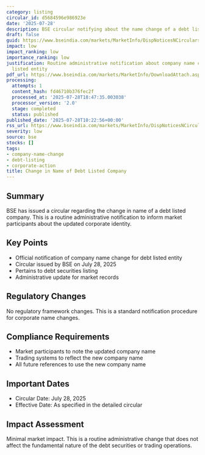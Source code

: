 ```yaml
---
category: listing
circular_id: d5684596e986923e
date: '2025-07-28'
description: BSE circular notifying about the name change of a debt listed company.
draft: false
guid: https://www.bseindia.com/markets/MarketInfo/DispNoticesNCirculars.aspx?Noticeid={CEA4A218-A827-44D3-8483-D2D4052A88C2}&noticeno=20250728-19&dt=07/28/2025&icount=19&totcount=68&flag=0
impact: low
impact_ranking: low
importance_ranking: low
justification: Routine administrative notification about company name change for debt
  listed entity
pdf_url: https://www.bseindia.com/markets/MarketInfo/DownloadAttach.aspx?id=20250728-19&attachedId=bf79c9c4-b8e9-413e-abe0-808d9a5985c7
processing:
  attempts: 1
  content_hash: fd46710b376fec2f
  processed_at: '2025-07-28T18:47:35.003038'
  processor_version: '2.0'
  stage: completed
  status: published
published_date: '2025-07-28T10:22:56+00:00'
rss_url: https://www.bseindia.com/markets/MarketInfo/DispNoticesNCirculars.aspx?Noticeid={CEA4A218-A827-44D3-8483-D2D4052A88C2}&noticeno=20250728-19&dt=07/28/2025&icount=19&totcount=68&flag=0
severity: low
source: bse
stocks: []
tags:
- company-name-change
- debt-listing
- corporate-action
title: Change in Name of Debt Listed Company
---
```


## Summary

BSE has issued a circular regarding the change in name of a debt listed company. This is a routine administrative notification to inform market participants about the updated corporate identity.

## Key Points

- Official notification of company name change for debt listed entity
- Circular issued by BSE on July 28, 2025
- Pertains to debt securities listing
- Administrative update for market records

## Regulatory Changes

No regulatory framework changes. This is a standard notification procedure for corporate name changes.

## Compliance Requirements

- Market participants to note the updated company name
- Trading systems to reflect the new company name
- All future references to use the new company name

## Important Dates

- Circular Date: July 28, 2025
- Effective Date: As specified in the detailed circular

## Impact Assessment

Minimal market impact. This is a routine administrative change that does not affect the fundamental nature of the debt securities or trading operations.